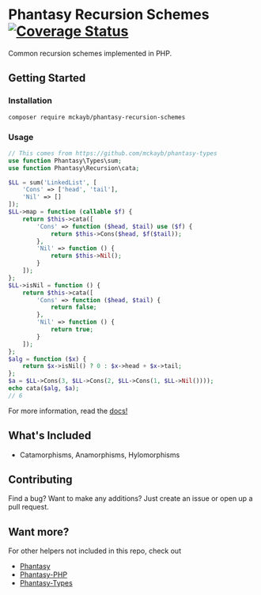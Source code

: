 # Phantasy Recursion Schemes [![Coverage Status](https://coveralls.io/repos/github/mckayb/phantasy-recursion-schemes/badge.svg?branch=master)](https://coveralls.io/github/mckayb/phantasy-recursion-schemes)
Common recursion schemes implemented in PHP.

## Getting Started

### Installation
`composer require mckayb/phantasy-recursion-schemes`

### Usage
```php
// This comes from https://github.com/mckayb/phantasy-types
use function Phantasy\Types\sum;
use function Phantasy\Recursion\cata;

$LL = sum('LinkedList', [
	'Cons' => ['head', 'tail'],
	'Nil' => []
]);
$LL->map = function (callable $f) {
	return $this->cata([
		'Cons' => function ($head, $tail) use ($f) {
			return $this->Cons($head, $f($tail));
 		},
		'Nil' => function () {
			return $this->Nil();
		}
	]);
};
$LL->isNil = function () {
	return $this->cata([
		'Cons' => function ($head, $tail) {
			return false;
		},
		'Nil' => function () {
			return true;
		}
	]);
};
$alg = function ($x) {
	return $x->isNil() ? 0 : $x->head + $x->tail;
};
$a = $LL->Cons(3, $LL->Cons(2, $LL->Cons(1, $LL->Nil())));
echo cata($alg, $a);
// 6
```
For more information, read the [docs!](docs)

## What's Included
  * Catamorphisms, Anamorphisms, Hylomorphisms

## Contributing
Find a bug? Want to make any additions?
Just create an issue or open up a pull request.

## Want more?
For other helpers not included in this repo, check out
  * [Phantasy](https://github.com/mckayb/phantasy)
  * [Phantasy-PHP](https://github.com/mckayb/phantasy-php)
  * [Phantasy-Types](https://github.com/mckayb/phantasy-types)